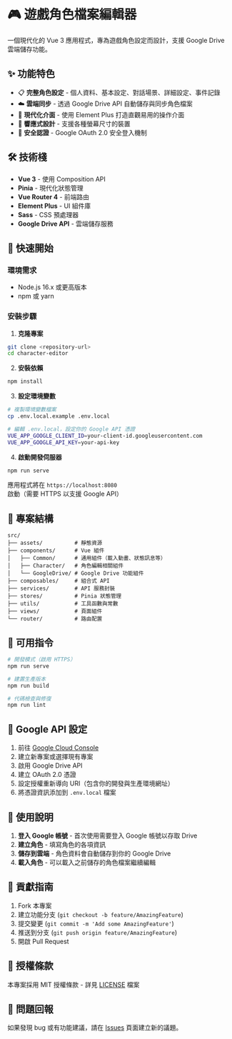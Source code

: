 # 🎮 遊戲角色檔案編輯器

一個現代化的 Vue 3 應用程式，專為遊戲角色設定而設計，支援 Google Drive 雲端儲存功能。

## ✨ 功能特色

- 📋 **完整角色設定** - 個人資料、基本設定、對話場景、詳細設定、事件記錄
- ☁️ **雲端同步** - 透過 Google Drive API 自動儲存與同步角色檔案
- 🎨 **現代化介面** - 使用 Element Plus 打造直觀易用的操作介面
- 📱 **響應式設計** - 支援各種螢幕尺寸的裝置
- 🔐 **安全認證** - Google OAuth 2.0 安全登入機制

## 🛠️ 技術棧

- **Vue 3** - 使用 Composition API
- **Pinia** - 現代化狀態管理
- **Vue Router 4** - 前端路由
- **Element Plus** - UI 組件庫
- **Sass** - CSS 預處理器
- **Google Drive API** - 雲端儲存服務

## 🚀 快速開始

### 環境需求
- Node.js 16.x 或更高版本
- npm 或 yarn

### 安裝步驟

1. **克隆專案**
```bash
git clone <repository-url>
cd character-editor
```

2. **安裝依賴**
```bash
npm install
```

3. **設定環境變數**
```bash
# 複製環境變數檔案
cp .env.local.example .env.local

# 編輯 .env.local，設定你的 Google API 憑證
VUE_APP_GOOGLE_CLIENT_ID=your-client-id.googleusercontent.com
VUE_APP_GOOGLE_API_KEY=your-api-key
```

4. **啟動開發伺服器**
```bash
npm run serve
```

應用程式將在 `https://localhost:8080` 啟動（需要 HTTPS 以支援 Google API）

## 📁 專案結構

```
src/
├── assets/          # 靜態資源
├── components/      # Vue 組件
│   ├── Common/      # 通用組件（載入動畫、狀態訊息等）
│   ├── Character/   # 角色編輯相關組件
│   └── GoogleDrive/ # Google Drive 功能組件
├── composables/     # 組合式 API
├── services/        # API 服務封裝
├── stores/          # Pinia 狀態管理
├── utils/           # 工具函數與常數
├── views/           # 頁面組件
└── router/          # 路由配置
```

## 🔧 可用指令

```bash
# 開發模式（啟用 HTTPS）
npm run serve

# 建置生產版本
npm run build

# 代碼檢查與修復
npm run lint
```

## 🔑 Google API 設定

1. 前往 [Google Cloud Console](https://console.cloud.google.com/)
2. 建立新專案或選擇現有專案
3. 啟用 Google Drive API
4. 建立 OAuth 2.0 憑證
5. 設定授權重新導向 URI（包含你的開發與生產環境網址）
6. 將憑證資訊添加到 `.env.local` 檔案

## 📝 使用說明

1. **登入 Google 帳號** - 首次使用需要登入 Google 帳號以存取 Drive
2. **建立角色** - 填寫角色的各項資訊
3. **儲存到雲端** - 角色資料會自動儲存到你的 Google Drive
4. **載入角色** - 可以載入之前儲存的角色檔案繼續編輯

## 🤝 貢獻指南

1. Fork 本專案
2. 建立功能分支 (`git checkout -b feature/AmazingFeature`)
3. 提交變更 (`git commit -m 'Add some AmazingFeature'`)
4. 推送到分支 (`git push origin feature/AmazingFeature`)
5. 開啟 Pull Request

## 📄 授權條款

本專案採用 MIT 授權條款 - 詳見 [LICENSE](LICENSE) 檔案

## 🐛 問題回報

如果發現 bug 或有功能建議，請在 [Issues](issues) 頁面建立新的議題。
